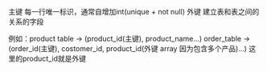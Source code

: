 主键 每一行唯一标识，通常自增加int(unique + not null)
外键 建立表和表之间的关系的字段

例如：product table -> (product_id(主键), product_name...)
	 order_table -> (order_id(主键), costomer_id, product_id(外键 array 因为包含多个产品)...)  这里的product_id就是外键
	 